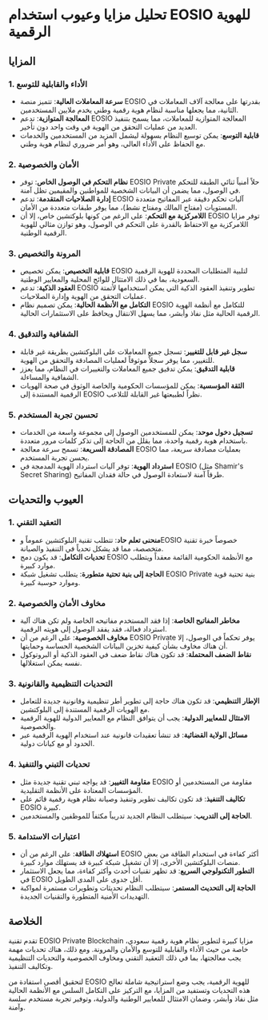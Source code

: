 # تحليل مزايا وعيوب استخدام EOSIO للهوية الرقمية

## المزايا

### 1. الأداء والقابلية للتوسع
- **سرعة المعاملات العالية**: تتميز منصة EOSIO بقدرتها على معالجة آلاف المعاملات في الثانية، مما يجعلها مناسبة لنظام هوية رقمية وطني يخدم ملايين المستخدمين.
- **المعالجة المتوازية**: تدعم EOSIO المعالجة المتوازية للمعاملات، مما يسمح بتنفيذ العديد من عمليات التحقق من الهوية في وقت واحد دون تأخير.
- **قابلية التوسع**: يمكن توسيع النظام بسهولة ليشمل المزيد من المستخدمين والخدمات مع الحفاظ على الأداء العالي، وهو أمر ضروري لنظام هوية وطني.

### 2. الأمان والخصوصية
- **نظام التحكم في الوصول الخاص**: توفر EOSIO Private حلاً أمنياً ثنائي الطبقة للتحكم في الوصول، مما يضمن أن البيانات الشخصية للمواطنين والمقيمين تظل آمنة.
- **إدارة الصلاحيات المتقدمة**: تدعم EOSIO آليات تحكم دقيقة عبر المفاتيح متعددة المستويات (مفتاح المالك ومفتاح نشط)، مما يوفر طبقات متعددة من الأمان.
- **اللامركزية مع التحكم**: على الرغم من كونها بلوكتشين خاص، إلا أن EOSIO توفر مزايا اللامركزية مع الاحتفاظ بالقدرة على التحكم في الوصول، وهو توازن مثالي للهوية الرقمية الوطنية.

### 3. المرونة والتخصيص
- **قابلية التخصيص**: يمكن تخصيص EOSIO لتلبية المتطلبات المحددة للهوية الرقمية السعودية، بما في ذلك الامتثال للوائح المحلية والمعايير الوطنية.
- **العقود الذكية**: تدعم EOSIO تطوير وتنفيذ العقود الذكية التي يمكن استخدامها لأتمتة عمليات التحقق من الهوية وإدارة الصلاحيات.
- **التكامل مع الأنظمة الحالية**: يمكن تصميم نظام EOSIO للتكامل مع أنظمة الهوية الرقمية الحالية مثل نفاذ وأبشر، مما يسهل الانتقال ويحافظ على الاستثمارات الحالية.

### 4. الشفافية والتدقيق
- **سجل غير قابل للتغيير**: تسجل جميع المعاملات على البلوكتشين بطريقة غير قابلة للتغيير، مما يوفر سجلاً موثوقاً لعمليات المصادقة والتحقق من الهوية.
- **قابلية التدقيق**: يمكن تدقيق جميع المعاملات والتغييرات في النظام، مما يعزز الشفافية والمساءلة.
- **الثقة المؤسسية**: يمكن للمؤسسات الحكومية والخاصة الوثوق في صحة الهويات الرقمية المستندة إلى EOSIO نظراً لطبيعتها غير القابلة للتلاعب.

### 5. تحسين تجربة المستخدم
- **تسجيل دخول موحد**: يمكن للمستخدمين الوصول إلى مجموعة واسعة من الخدمات باستخدام هوية رقمية واحدة، مما يقلل من الحاجة إلى تذكر كلمات مرور متعددة.
- **المصادقة السريعة**: تسمح سرعة معالجة EOSIO بعمليات مصادقة سريعة، مما يحسن تجربة المستخدم.
- **استرداد الهوية**: توفر آليات استرداد الهوية المدمجة في EOSIO (مثل Shamir's Secret Sharing) طرقاً آمنة لاستعادة الوصول في حالة فقدان المفاتيح.

## العيوب والتحديات

### 1. التعقيد التقني
- **منحنى تعلم حاد**: تتطلب تقنية البلوكتشين عموماً وEOSIO خصوصاً خبرة تقنية متخصصة، مما قد يشكل تحدياً في التنفيذ والصيانة.
- **تحديات التكامل**: قد يكون دمج EOSIO مع الأنظمة الحكومية القائمة معقداً ويتطلب موارد كبيرة.
- **الحاجة إلى بنية تحتية متطورة**: يتطلب تشغيل شبكة EOSIO Private بنية تحتية قوية وموارد حوسبة كبيرة.

### 2. مخاوف الأمان والخصوصية
- **مخاطر المفاتيح الخاصة**: إذا فقد المستخدم مفاتيحه الخاصة ولم تكن هناك آلية استرداد فعالة، فقد يفقد الوصول إلى هويته الرقمية.
- **مخاوف الخصوصية**: على الرغم من أن EOSIO Private يوفر تحكماً في الوصول، إلا أن هناك مخاوف بشأن كيفية تخزين البيانات الشخصية الحساسة وحمايتها.
- **نقاط الضعف المحتملة**: قد تكون هناك نقاط ضعف في العقود الذكية أو البروتوكول نفسه يمكن استغلالها.

### 3. التحديات التنظيمية والقانونية
- **الإطار التنظيمي**: قد تكون هناك حاجة إلى تطوير أطر تنظيمية وقانونية جديدة للتعامل مع الهويات الرقمية المستندة إلى البلوكتشين.
- **الامتثال للمعايير الدولية**: يجب أن يتوافق النظام مع المعايير الدولية للهوية الرقمية والخصوصية.
- **مسائل الولاية القضائية**: قد تنشأ تعقيدات قانونية عند استخدام الهوية الرقمية عبر الحدود أو مع كيانات دولية.

### 4. تحديات التبني والتنفيذ
- **مقاومة التغيير**: قد يواجه تبني تقنية جديدة مثل EOSIO مقاومة من المستخدمين أو المؤسسات المعتادة على الأنظمة التقليدية.
- **تكاليف التنفيذ**: قد تكون تكاليف تطوير وتنفيذ وصيانة نظام هوية رقمية قائم على EOSIO كبيرة.
- **الحاجة إلى التدريب**: سيتطلب النظام الجديد تدريباً مكثفاً للموظفين والمستخدمين.

### 5. اعتبارات الاستدامة
- **استهلاك الطاقة**: على الرغم من أن EOSIO أكثر كفاءة في استخدام الطاقة من بعض منصات البلوكتشين الأخرى، إلا أن تشغيل شبكة كبيرة قد يستهلك موارد كبيرة.
- **التطور التكنولوجي السريع**: قد تظهر تقنيات أحدث وأكثر كفاءة، مما يجعل الاستثمار في EOSIO أقل جدوى على المدى الطويل.
- **الحاجة إلى التحديث المستمر**: سيتطلب النظام تحديثات وتطويرات مستمرة لمواكبة التهديدات الأمنية المتطورة والتقنيات الجديدة.

## الخلاصة

تقدم تقنية EOSIO Private Blockchain مزايا كبيرة لتطوير نظام هوية رقمية سعودي، خاصة من حيث الأداء والقابلية للتوسع والأمان والمرونة. ومع ذلك، هناك تحديات مهمة يجب معالجتها، بما في ذلك التعقيد التقني ومخاوف الخصوصية والتحديات التنظيمية وتكاليف التنفيذ.

لتحقيق أقصى استفادة من EOSIO للهوية الرقمية، يجب وضع استراتيجية شاملة تعالج هذه التحديات وتستفيد من المزايا، مع التركيز على التكامل السلس مع الأنظمة الحالية مثل نفاذ وأبشر، وضمان الامتثال للمعايير الوطنية والدولية، وتوفير تجربة مستخدم سلسة وآمنة.
